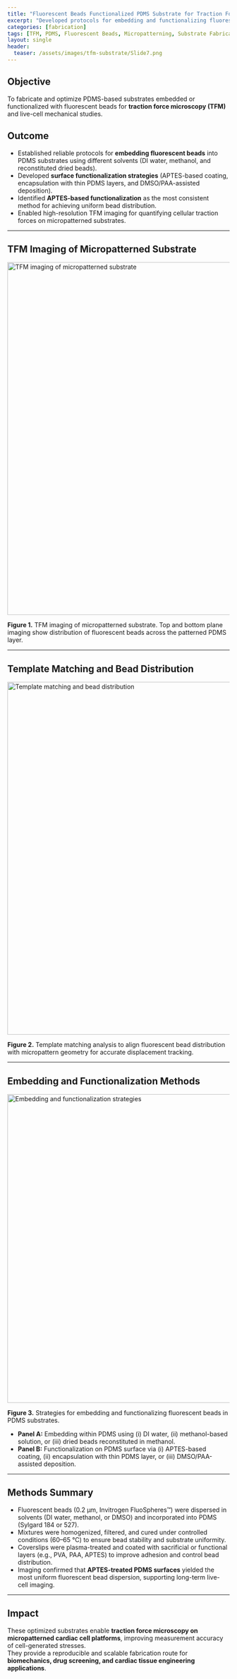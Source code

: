 ```yaml
---
title: "Fluorescent Beads Functionalized PDMS Substrate for Traction Force Microscopy"
excerpt: "Developed protocols for embedding and functionalizing fluorescent beads in PDMS substrates to enable high-resolution traction force microscopy (TFM) imaging."
categories: [fabrication]
tags: [TFM, PDMS, Fluorescent Beads, Micropatterning, Substrate Fabrication, Imaging]
layout: single
header:
  teaser: /assets/images/tfm-substrate/Slide7.png
---
```


## Objective  
To fabricate and optimize PDMS-based substrates embedded or functionalized with fluorescent beads for **traction force microscopy (TFM)** and live-cell mechanical studies.  

## Outcome  
- Established reliable protocols for **embedding fluorescent beads** into PDMS substrates using different solvents (DI water, methanol, and reconstituted dried beads).  
- Developed **surface functionalization strategies** (APTES-based coating, encapsulation with thin PDMS layers, and DMSO/PAA-assisted deposition).  
- Identified **APTES-based functionalization** as the most consistent method for achieving uniform bead distribution.  
- Enabled high-resolution TFM imaging for quantifying cellular traction forces on micropatterned substrates.  

---

## TFM Imaging of Micropatterned Substrate  

<img src="/assets/images/tfm-substrate/Image_TFM_1.png" alt="TFM imaging of micropatterned substrate" width="800"/>  

**Figure 1.** TFM imaging of micropatterned substrate. Top and bottom plane imaging show distribution of fluorescent beads across the patterned PDMS layer.  

---

## Template Matching and Bead Distribution  

<img src="/assets/images/tfm-substrate/Image_TFM_2.png" alt="Template matching and bead distribution" width="800"/>  

**Figure 2.** Template matching analysis to align fluorescent bead distribution with micropattern geometry for accurate displacement tracking.  

---

## Embedding and Functionalization Methods  

<img src="/assets/images/tfm-substrate/Slide7.png" alt="Embedding and functionalization strategies" width="700"/>  

**Figure 3.** Strategies for embedding and functionalizing fluorescent beads in PDMS substrates.  
- **Panel A:** Embedding within PDMS using (i) DI water, (ii) methanol-based solution, or (iii) dried beads reconstituted in methanol.  
- **Panel B:** Functionalization on PDMS surface via (i) APTES-based coating, (ii) encapsulation with thin PDMS layer, or (iii) DMSO/PAA-assisted deposition.  

---

## Methods Summary  
- Fluorescent beads (0.2 μm, Invitrogen FluoSpheres™) were dispersed in solvents (DI water, methanol, or DMSO) and incorporated into PDMS (Sylgard 184 or 527).  
- Mixtures were homogenized, filtered, and cured under controlled conditions (60–65 °C) to ensure bead stability and substrate uniformity.  
- Coverslips were plasma-treated and coated with sacrificial or functional layers (e.g., PVA, PAA, APTES) to improve adhesion and control bead distribution.  
- Imaging confirmed that **APTES-treated PDMS surfaces** yielded the most uniform fluorescent bead dispersion, supporting long-term live-cell imaging.  

---

## Impact  
These optimized substrates enable **traction force microscopy on micropatterned cardiac cell platforms**, improving measurement accuracy of cell-generated stresses.  
They provide a reproducible and scalable fabrication route for **biomechanics, drug screening, and cardiac tissue engineering applications**.  

